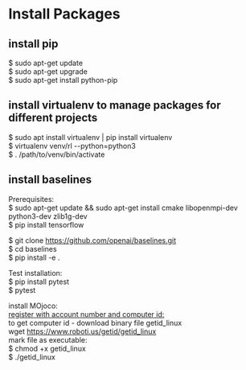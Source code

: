 # Install Packages  

## install pip
$ sudo apt-get update  
$ sudo apt-get upgrade  
$ sudo apt-get install python-pip  

## install virtualenv to manage packages for different projects  
$ sudo apt install virtualenv | pip install virtualenv    
$ virtualenv venv/rl --python=python3  
$ . /path/to/venv/bin/activate  

## install baselines  
Prerequisites:  
$ sudo apt-get update && sudo apt-get install cmake libopenmpi-dev python3-dev zlib1g-dev  
$ pip install tensorflow  

$ git clone https://github.com/openai/baselines.git  
$ cd baselines  
$ pip install -e .  

Test installation:  
$ pip install pytest  
$ pytest  

install MOjoco:  
[register with account number and computer id: ](https://www.roboti.us/license.html)  
to get computer id - download binary file getid_linux  
wget https://www.roboti.us/getid/getid_linux  
mark file as executable:  
$ chmod +x getid_linux  
$ ./getid_linux  


